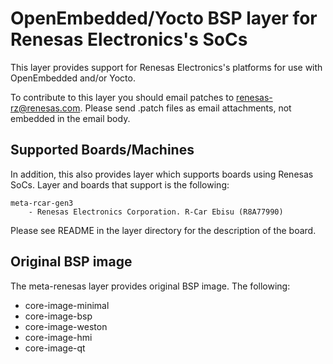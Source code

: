 # OpenEmbedded/Yocto BSP layer for Renesas Electronics's SoCs

This layer provides support for Renesas Electronics's platforms for use with
OpenEmbedded and/or Yocto.

To contribute to this layer you should email patches to renesas-rz@renesas.com. Please send .patch files as email attachments, not embedded in the email body.

## Supported Boards/Machines


In addition, this also provides layer which supports boards using Renesas SoCs.
Layer and boards that support is the following:

    meta-rcar-gen3
        - Renesas Electronics Corporation. R-Car Ebisu (R8A77990)

Please see README in the layer directory for the description of the board.

## Original BSP image

The meta-renesas layer provides original BSP image. The following:

* core-image-minimal
* core-image-bsp
* core-image-weston
* core-image-hmi
* core-image-qt

